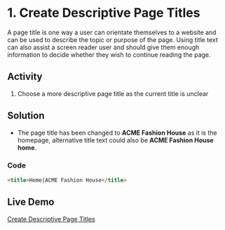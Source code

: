 # 1. Create Descriptive Page Titles
A page title is one way a user can orientate themselves to a website and can be used to describe the topic or purpose of the page. Using title text can also assist a screen reader user and should give them enough information to decide whether they wish to continue reading the page.

## Activity
1. Choose a more descriptive page title as the current title is unclear

## Solution
* The page title has been changed to **ACME Fashion House** as it is the homepage, alternative title text could also be **ACME Fashion House home**.

### Code
```html
<title>Home|ACME Fashion House</title>
```

## Live Demo
[Create Descriptive Page Titles](https://canaxess.github.io/ACME-fashion-house/1-build-structure-of-page/1-descriptive-page-titles/finish/)
